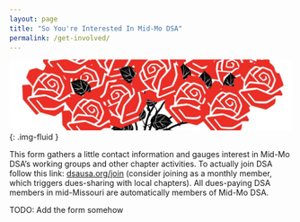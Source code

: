 ```yaml
---
layout: page
title: "So You're Interested In Mid-Mo DSA"
permalink: /get-involved/
---
```


![Banner of Roses](/assets/images/get-involved-roses.png){: .img-fluid }

This form gathers a little contact information and gauges interest in Mid-Mo DSA’s working groups and other chapter activities. To actually join DSA follow this link: [dsausa.org/join](https://www.dsausa.org/join) (consider joining as a monthly member, which triggers dues-sharing with local chapters). All dues-paying DSA members in mid-Missouri are automatically members of Mid-Mo DSA.

TODO: Add the form somehow

